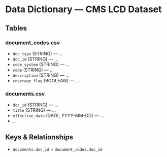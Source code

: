 # Data Dictionary — CMS LCD Dataset

## Tables
### document_codes.csv
- `doc_type` (STRING) — …
- `doc_id` (STRING) — …
- `code_system` (STRING) — …
- `code` (STRING) — …
- `description` (STRING) — …
- `coverage_flag` (BOOLEAN) — …

### documents.csv
- `doc_id` (STRING) — …
- `title` (STRING) — …
- `effective_date` (DATE, YYYY-MM-DD) — …
- …

## Keys & Relationships
- `documents.doc_id` = `document_codes.doc_id`
